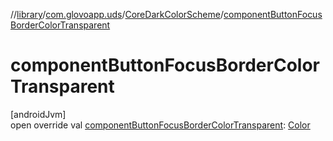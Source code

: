 //[library](../../../index.md)/[com.glovoapp.uds](../index.md)/[CoreDarkColorScheme](index.md)/[componentButtonFocusBorderColorTransparent](component-button-focus-border-color-transparent.md)

# componentButtonFocusBorderColorTransparent

[androidJvm]\
open override val [componentButtonFocusBorderColorTransparent](component-button-focus-border-color-transparent.md): [Color](https://developer.android.com/reference/kotlin/androidx/compose/ui/graphics/Color.html)
